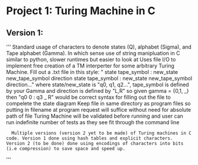 # Project 1: Turing Machine in C
## Version 1:
'''
    Standard usage of characters to denote states (Q), alphabet (Sigma), and Tape alphabet (Gamma). In which sense use of string manipluation in C similar to python, slower runtimes but easier to look at
    Uses file I/O to implement free creation of a TM interperter for some arbitrary Turing Machine.
    Fill out a .txt file in this style:
    " state tape_symbol : new_state new_tape_symbol direction
      state tape_symbol : new_state new_tape_symbol direction..."
      where state/new_state is "q0, q1, q2...", tape_symbol is defined by your Gamma and direction is defined
      by "L,R" so given gamma = {0,1, _} then "q0 0 : q3 _ R" would be correct syntax for filling out the file to compelete the state diagram
      Keep file in same directory as program files so putting in filename at program request will suffice without need for absolute path of file
      Turing Machine will be validated before running and user can run indefinite number of tests as they see fit through the command line
      
      Multiple versions (version 2 yet to be made) of Turing machines in C code. Version 1 done using hash tables and explicit characters. Version 2 (to be done) done using encodings of characters into bits (i.e compression) to save space and speed up. 
'''